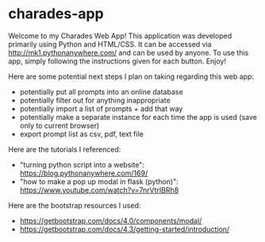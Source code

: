 # charades-app

Welcome to my Charades Web App! This application was developed primarily using Python and HTML/CSS. It can be accessed via http://mk1.pythonanywhere.com/ and can be used by anyone. To use this app, simply following the instructions given for each button. Enjoy!

Here are some potential next steps I plan on taking regarding this web app:
  - potentially put all prompts into an online database
  - potentially filter out for anything inappropriate
  - potentially import a list of prompts + add that way
  - potentially make a separate instance for each time the app is used (save only to current browser)
  - export prompt list as csv, pdf, text file
  
Here are the tutorials I referenced:
  - "turning python script into a website": https://blog.pythonanywhere.com/169/
  - "how to make a pop up modal in flask (python)": https://www.youtube.com/watch?v=7nrVtrIBRh8

Here are the bootstrap resources I used:
  - https://getbootstrap.com/docs/4.0/components/modal/
  - https://getbootstrap.com/docs/4.3/getting-started/introduction/
